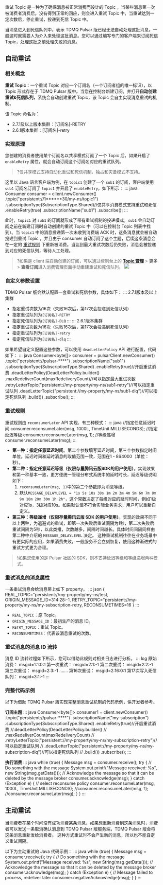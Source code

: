 重试 Topic 是一种为了确保消息被正常消费而设计的 Topic 。当某些消息第一次被消费者消费后，没有得到正常的回应，则会进入重试 Topic 中，当重试达到一定次数后，停止重试，投递到死信 Topic 中。

当消息进入到死信队列中，表示 TDMQ Pulsar 版已经无法自动处理这批消息，一般这时就需要人为介入来处理这批消息。您可以通过编写专门的客户端来订阅死信 Topic，处理这批之前处理失败的消息。

## 自动重试

### 相关概念

**重试 Topic**：一个重试 Topic 对应一个订阅名（一个订阅者组的唯一标识），以 Topic 形式存在于 TDMQ Pulsar 版中。当您在控制台新建订阅，并打开**自动创建重试&死信队列**，系统会自动创建重试 Topic，该 Topic 会自主实现消息重试的机制。

该 Topic 命名为：

- 2.7.1及以上版本集群：[订阅名]-RETRY
- 2.6.1版本集群：[订阅名]-retry

### 实现原理

您创建的消费者使用某个订阅名以共享模式订阅了一个 Topic 后，如果开启了 `enableRetry` 属性，就会自动订阅这个订阅名对应的重试队列。

>?仅共享模式支持自动化重试和死信机制，独占和灾备模式不支持。

这里以 Java 语言客户端为例，在 `topic1` 创建了一个 `sub1` 的订阅，客户端使用 `sub1` 订阅名订阅了 `topic1` 并开启了 `enableRetry`，如下所示：
<dx-codeblock>
:::  java
Consumer consumer = client.newConsumer()
    .topic("persistent://1******30/my-ns/topic1")
    .subscriptionType(SubscriptionType.Shared)//仅共享消费模式支持重试和死信
    .enableRetry(true)
    .subscriptionName("sub1")
    .subscribe();
:::
</dx-codeblock>

此时，`topic1` 对 `sub1` 的订阅就形成了带有重试机制的投递模式，`sub1` 会自动订阅之前在新建订阅时自动创建的重试 Topic 中（可以在控制台 Topic 列表中找到）。当 `topic1` 中的消息投递第一次未收到消费端 ACK 时，这条消息就会被自动投递到重试 Topic ，并且由于 consumer 自动订阅了这个主题，后续这条消息会在一定的 [重试规则](#重试规则) 下重新被消费。当达到最大重试次数后仍失败，消息会被投递到对应的死信队列，等待人工处理。

>?如果是 client 端自动创建的订阅，可以通过控制台上的 **[Topic 管理](https://console.cloud.tencent.com/tdmq/topic)** > **更多** > **查看订阅**进入消费管理页面手动重建重试和死信队列。
>![](https://main.qcloudimg.com/raw/e3be15e635e7f59972c40333cf06d279.png)

### 自定义参数设置

TDMQ Pulsar 版会默认配置一套重试和死信参数，具体如下：
<dx-tabs>
::: 2.7.1版本及以上集群

- 指定重试次数为16次（失败16次后，第17次会投递到死信队列）
- 指定重试队列为`[订阅名]-RETRY`
- 指定死信队列为`[订阅名]-DLQ`
  :::
  ::: 2.6.1版本集群
- 指定重试次数为16次（失败16次后，第17次会投递到死信队列）
- 指定重试队列为`[订阅名]-retry`
- 指定死信队列为`[订阅名]-dlq`
  :::
  </dx-tabs>

如果希望自定义配置这些参数，可以使用 `deadLetterPolicy` API 进行配置，代码如下：
<dx-codeblock>
:::  java
Consumer<byte[]> consumer = pulsarClient.newConsumer()
    .topic("persistent://pulsar-****")
    .subscriptionName("sub1")
	.subscriptionType(SubscriptionType.Shared)
    .enableRetry(true)//开启重试消费
    .deadLetterPolicy(DeadLetterPolicy.builder()
          .maxRedeliverCount(maxRedeliveryCount)//可以指定最大重试次数
          .retryLetterTopic("persistent://my-property/my-ns/sub1-retry")//可以指定重试队列
          .deadLetterTopic("persistent://my-property/my-ns/sub1-dlq")//可以指定死信队列
          .build())
    .subscribe();
:::
</dx-codeblock>


### 重试规则[](id:重试规则)

重试规则由 `reconsumerLater` API 实现，有三种模式：
<dx-codeblock>
:::  java
 //指定任意延迟时间
 consumer.reconsumeLater(msg, 1000L, TimeUnit.MILLISECONDS);
 //指定延迟等级
 consumer.reconsumeLater(msg, 1);
 //等级递增
 consumer.reconsumeLater(msg);
:::
</dx-codeblock>

- **第一种：指定任意延迟时间**。第二个参数填写延迟时间，第三个参数指定时间单位。延迟时间和延时消息的取值范围一致，范围在1 - 864000（单位：秒）。
- **第二种：指定任意延迟等级（仅限存量腾讯云版SDK的用户使用）**。实现效果和第一种基本一致，更方便统一管理分布式系统中的延时时长，延迟等级说明如下：
  1. `reconsumeLater(msg, 1)`中的第二个参数即为消息等级。
  2. 默认`MESSAGE_DELAYLEVEL = "1s 5s 10s 30s 1m 2m 3m 4m 5m 6m 7m 8m 9m 10m 20m 30m 1h 2h"`，这个常数决定了每级对应的延时时间，例如1级对应1s，3级对应10s。如果默认值不符合实际业务需求，用户可以重新自定义。
- **第三种：等级递增（仅限存量腾讯云版 SDK 的用户使用）**。实现的效果不同于以上两种，为退避式的重试，即第一次失败后重试间隔为1秒，第二次失败后重试间隔为5秒，以此类推，次数越多，间隔时间越长。具体时间间隔同样由第二种中介绍的 `MESSAGE_DELAYLEVEL` 决定。
  这种重试机制往往在业务场景中有更实际的应用，如果消费失败，一般服务不会立刻恢复，使用这种渐进式的重试方式更为合理。

>!如果您使用的是 Pulsar 社区的 SDK，则不支持延迟等级和等级递增两种模式。

### 重试消息的消息属性

一条重试消息会给消息带上如下 property。
<dx-codeblock>
:::  json
{
  REAL_TOPIC="persistent://my-property/my-ns/test, 
  ORIGIN_MESSAGE_ID=314:28:-1, 
  RETRY_TOPIC="persistent://my-property/my-ns/my-subscription-retry, 
  RECONSUMETIMES=16
}
:::
</dx-codeblock>

- `REAL_TOPIC`：原 Topic。
- `ORIGIN_MESSAGE_ID`：最初生产的消息 ID。
- `RETRY_TOPIC`：重试 Topic。
- `RECONSUMETIMES`：代表该消息重试的次数。



### 重试消息的消息 ID 流转

消息 ID 流转过程如下所示，您可以借助此规则对相关日志进行分析。
<dx-codeblock>
:::  log
原始消费： msgid=1:1:0:1
第一次重试： msgid=2:1:-1
第二次重试： msgid=2:2:-1
第三次重试： msgid=2:3:-1
.......
第16次重试： msgid=2:16:0:1
第17次写入死信队列： msgid=3:1:-1
:::
</dx-codeblock>



### 完整代码示例

以下为借助 TDMQ Pulsar 版实现完整消息重试机制的代码示例，供开发者参考。

**订阅主题**
<dx-codeblock>
:::  java
Consumer<byte[]> consumer1 = client.newConsumer()
		.topic("persistent://pulsar-****")
		.subscriptionName("my-subscription")
		.subscriptionType(SubscriptionType.Shared)
		.enableRetry(true)//开启重试消费
		//.deadLetterPolicy(DeadLetterPolicy.builder()
		//         .maxRedeliverCount(maxRedeliveryCount)
		//         .retryLetterTopic("persistent://my-property/my-ns/my-subscription-retry")//可以指定重试队列
		//         .deadLetterTopic("persistent://my-property/my-ns/my-subscription-dlq")//可以指定死信队列
		//         .build())
		.subscribe();
:::
</dx-codeblock>

**执行消费**
<dx-codeblock>
:::  java
while (true) {
	  Message msg = consumer.receive();
	  try {
		    // Do something with the message
		    System.out.printf("Message received: %s", new String(msg.getData()));
		    // Acknowledge the message so that it can be deleted by the message broker
		    consumer.acknowledge(msg);
	  } catch (Exception e) {
		    // select reconsume policy
		    consumer.reconsumeLater(msg, 1000L, TimeUnit.MILLISECONDS);
		    //consumer.reconsumeLater(msg, 1);
		    //consumer.reconsumeLater(msg);
	  }
}
:::
</dx-codeblock>

## 主动重试

当消费者在某个时间没有成功消费某条消息，如果想重新消费到这条消息时，消费者可以发送一条取消确认消息到 TDMQ Pulsar 版服务端，TDMQ Pulsar 版会将这条消息重新发给消费者。 这种方式重试时不会产生新的消息，所以也不能自定义重试间隔。

以下为主动重试的 Java 代码示例：
<dx-codeblock>
:::  java
while (true) {
    Message msg = consumer.receive();
    try {
        // Do something with the message
        System.out.printf("Message received: %s", new String(msg.getData()));
        // Acknowledge the message so that it can be deleted by the message broker
        consumer.acknowledge(msg);
    } catch (Exception e) {
        // Message failed to process, redeliver later
        consumer.negativeAcknowledge(msg);
    }
}
:::
</dx-codeblock>

